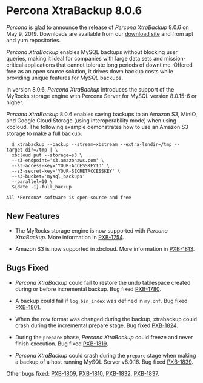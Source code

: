 # Percona XtraBackup 8.0.6

*Percona* is glad to announce the release of *Percona XtraBackup* 8.0.6 on May 9, 2019.
Downloads are available from our [download site](https://www.percona.com/downloads/Percona-XtraBackup-LATEST/) and
from apt and yum repositories.

*Percona XtraBackup* enables MySQL backups without blocking user queries, making
it ideal for companies with large data sets and mission-critical applications
that cannot tolerate long periods of downtime. Offered free as an open source
solution, it drives down backup costs while providing unique features for
*MySQL* backups.

In version 8.0.6, *Percona XtraBackup* introduces the support of the MyRocks
storage engine with Percona Server for MySQL version 8.0.15-6 or
higher.

*Percona XtraBackup* 8.0.6 enables saving backups to an Amazon S3,
MinIO, and Google Cloud Storage (using interoperability mode) when
using xbcloud. The following example demonstrates how to use an Amazon
S3 storage to make a full backup:

```
  $ xtrabackup --backup --stream=xbstream --extra-lsndir=/tmp --target-dir=/tmp | \
  xbcloud put --storage=s3 \
  --s3-endpoint='s3.amazonaws.com' \
  --s3-access-key='YOUR-ACCESSKEYID' \
  --s3-secret-key='YOUR-SECRETACCESSKEY' \
  --s3-bucket='mysql_backups'
  --parallel=10 \
  ${date -I}-full_backup

All *Percona* software is open-source and free
```

## New Features


* The MyRocks storage engine is now supported with *Percona XtraBackup*. More
information in [PXB-1754](https://jira.percona.com/browse/PXB-1754).


* Amazon S3 is now supported in xbcloud. More information in [PXB-1813](https://jira.percona.com/browse/PXB-1813).

## Bugs Fixed


* *Percona XtraBackup* could fail to restore the undo tablespace created during or before
incremental backup. Bug fixed [PXB-1780](https://jira.percona.com/browse/PXB-1780).


* A backup could fail if `log_bin_index` was defined in `my.cnf`. Bug
fixed [PXB-1801](https://jira.percona.com/browse/PXB-1801).


* When the row format was changed during the backup, xtrabackup could crash
during the incremental prepare stage. Bug fixed [PXB-1824](https://jira.percona.com/browse/PXB-1824).


* During the `prepare` phase, *Percona XtraBackup* could freeze and never finish
execution. Bug fixed [PXB-1819](https://jira.percona.com/browse/PXB-1819).


* *Percona XtraBackup* could crash during the `prepare` stage when making a backup of a
host running MySQL Server v8.0.16. Bug fixed [PXB-1839](https://jira.percona.com/browse/PXB-1839).

Other bugs fixed:
[PXB-1809](https://jira.percona.com/browse/PXB-1809),
[PXB-1810](https://jira.percona.com/browse/PXB-1810),
[PXB-1832](https://jira.percona.com/browse/PXB-1832),
[PXB-1837](https://jira.percona.com/browse/PXB-1837).
